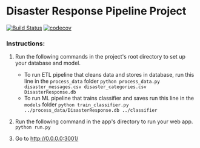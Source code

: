# Disaster Response Pipeline Project

[![Build Status](https://travis-ci.com/asheone/disaster_response.svg?token=YapLykbwGDS2RPRSsgz8&branch=main)](https://travis-ci.com/asheone/disaster_response)
[![codecov](https://codecov.io/gh/asheone/disaster_response/branch/main/graph/badge.svg?token=2qKmb3B5PA)](https://codecov.io/gh/asheone/disaster_response)</br>

### Instructions:
1. Run the following commands in the project's root directory to set up your database and model.

    - To run ETL pipeline that cleans data and stores in database, run this line in the `process_data` folder
        `python process_data.py disaster_messages.csv disaster_categories.csv DisasterResponse.db`
    - To run ML pipeline that trains classifier and saves run this line in the `models` folder
        `python train_classifier.py ../process_data/DisasterResponse.db ../classifier`

2. Run the following command in the app's directory to run your web app.
    `python run.py`

3. Go to http://0.0.0.0:3001/
